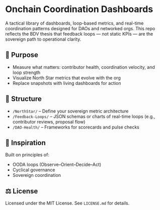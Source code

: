 # Onchain Coordination Dashboards

A tactical library of dashboards, loop-based metrics, and real-time coordination patterns designed for DAOs and networked orgs. This repo reflects the BDV thesis that feedback loops — not static KPIs — are the sovereign path to operational clarity.

## 🧭 Purpose

- Measure what matters: contributor health, coordination velocity, and loop strength
- Visualize North Star metrics that evolve with the org
- Replace snapshots with living dashboards for action

## 📂 Structure

- `/NorthStar/` – Define your sovereign metric architecture
- `/Feedback-Loops/` – JSON schemas or charts of real-time loops (e.g., contributor reviews, proposal flow)
- `/DAO-Health/` – Frameworks for scorecards and pulse checks

## 🧠 Inspiration

Built on principles of:
- OODA loops (Observe–Orient–Decide–Act)
- Cyclical governance
- Sovereign coordination

## ⚖️ License

Licensed under the MIT License. See `LICENSE.md` for details.
